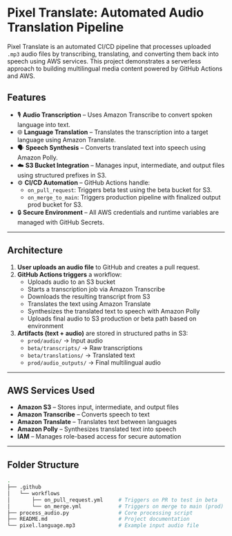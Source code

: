# Pixel Translate: Automated Audio Translation Pipeline

Pixel Translate is an automated CI/CD pipeline that processes uploaded `.mp3` audio files by transcribing, translating, and converting them back into speech using AWS services. This project demonstrates a serverless approach to building multilingual media content powered by GitHub Actions and AWS.

## Features

- 🎙 **Audio Transcription** – Uses Amazon Transcribe to convert spoken language into text.
- 🌐 **Language Translation** – Translates the transcription into a target language using Amazon Translate.
- 🗣 **Speech Synthesis** – Converts translated text into speech using Amazon Polly.
- ☁️ **S3 Bucket Integration** – Manages input, intermediate, and output files using structured prefixes in S3.
- ⚙️ **CI/CD Automation** – GitHub Actions handle:
  - `on_pull_request`: Triggers beta test using the beta bucket for S3.
  - `on_merge_to_main`: Triggers production pipeline with finalized output prod bucket for S3.
- 🔒 **Secure Environment** – All AWS credentials and runtime variables are managed with GitHub Secrets.

---

## Architecture

1. **User uploads an audio file** to GitHub and creates a pull request.
2. **GitHub Actions triggers** a workflow:
   - Uploads audio to an S3 bucket
   - Starts a transcription job via Amazon Transcribe
   - Downloads the resulting transcript from S3
   - Translates the text using Amazon Translate
   - Synthesizes the translated text to speech with Amazon Polly
   - Uploads final audio to S3 production or beta path based on environment
3. **Artifacts (text + audio)** are stored in structured paths in S3:
   - `prod/audio/` → Input audio
   - `beta/transcripts/` → Raw transcriptions
   - `beta/translations/` → Translated text
   - `prod/audio_outputs/` → Final multilingual audio

---

## AWS Services Used

- **Amazon S3** – Stores input, intermediate, and output files
- **Amazon Transcribe** – Converts speech to text
- **Amazon Translate** – Translates text between languages
- **Amazon Polly** – Synthesizes translated text into speech
- **IAM** – Manages role-based access for secure automation

---

## Folder Structure

```bash
.
├── .github
│   └── workflows
│       ├── on_pull_request.yml     # Triggers on PR to test in beta
│       └── on_merge.yml            # Triggers on merge to main (prod)
├── process_audio.py                # Core processing script
├── README.md                       # Project documentation
└── pixel.language.mp3              # Example input audio file
